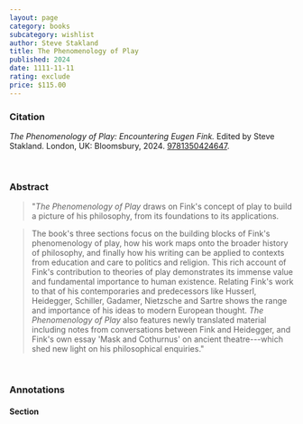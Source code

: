 ```yaml
---
layout: page
category: books
subcategory: wishlist
author: Steve Stakland
title: The Phenomenology of Play
published: 2024
date: 1111-11-11
rating: exclude
price: $115.00
---
```


### Citation

*The Phenomenology of Play: Encountering Eugen Fink.* Edited by Steve Stakland. London, UK: Bloomsbury, 2024. [9781350424647](https://www.bloomsbury.com/us/phenomenology-of-play-9781350424647/).

<br>

### Abstract

> "*The Phenomenology of Play* draws on Fink's concept of play to build a picture of his philosophy, from its foundations to its applications.

> The book's three sections focus on the building blocks of Fink's phenomenology of play, how his work maps onto the broader history of philosophy, and finally how his writing can be applied to contexts from education and care to politics and religion. This rich account of Fink's contribution to theories of play demonstrates its immense value and fundamental importance to human existence. Relating Fink's work to that of his contemporaries and predecessors like Husserl, Heidegger, Schiller, Gadamer, Nietzsche and Sartre shows the range and importance of his ideas to modern European thought. *The Phenomenology of Play* also features newly translated material including notes from conversations between Fink and Heidegger, and Fink's own essay 'Mask and Cothurnus' on ancient theatre---which shed new light on his philosophical enquiries."

<br>

### Annotations

#### Section

<br>
